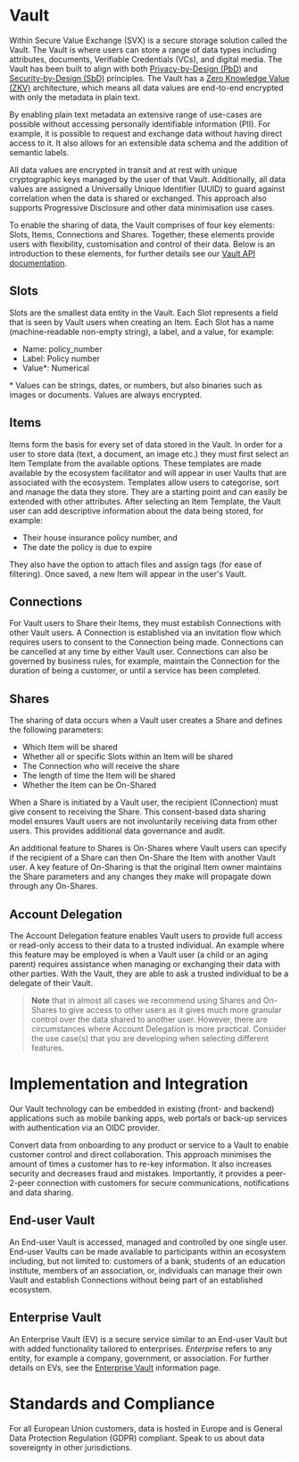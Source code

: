 # Vault

Within Secure Value Exchange (SVX) is a secure storage solution called the Vault. The Vault is where users can store a range of data types including attributes, documents, Verifiable Credentials (VCs), and digital media. The Vault has been built to align with both [Privacy-by-Design (PbD)](/concepts/privacy-and-security-by-design.md) and [Security-by-Design (SbD)](/concepts/privacy-and-security-by-design.md) principles. The Vault has a [Zero Knowledge Value (ZKV)](../../concepts/terminology.md#zero-value-knowledge-zvk) architecture, which means all data values are end-to-end encrypted with only the metadata in plain text.

By enabling plain text metadata an extensive range of use-cases are possible without accessing personally identifiable information (PII). For example, it is possible to request and exchange data without having direct access to it. It also allows for an extensible data schema and the addition of semantic labels.

All data values are encrypted in transit and at rest with unique cryptographic keys managed by the user of that Vault. Additionally, all data values are assigned a Universally Unique Identifier (UUID) to guard against correlation when the data is shared or exchanged. This approach also supports Progressive Disclosure and other data minimisation use cases.

To enable the sharing of data, the Vault comprises of four key elements: Slots, Items, Connections and Shares. Together, these elements provide users with flexibility, customisation and control of their data. Below is an introduction to these elements, for further details see our [Vault API documentation](/guides/api-guides/vault/README.md).

## Slots

Slots are the smallest data entity in the Vault. Each Slot represents a field that is seen by Vault users when creating an Item. Each Slot has a name (machine-readable non-empty string), a label, and a value, for example:
- Name: policy_number
- Label: Policy number
- Value*: Numerical

\* Values can be strings, dates, or numbers, but also binaries such as images or documents. Values are always encrypted.

## Items

Items form the basis for every set of data stored in the Vault. In order for a user to store data (text, a document, an image etc.) they must first select an Item Template from the available options. These templates are made available by the ecosystem facilitator and will appear in user Vaults that are associated with the ecosystem. Templates allow users to categorise, sort and manage the data they store. They are a starting point and can easily be extended with other attributes. After selecting an Item Template, the Vault user can add descriptive information about the data being stored, for example:
- Their house insurance policy number, and
- The date the policy is due to expire

They also have the option to attach files and assign tags (for ease of filtering). Once saved, a new Item will appear in the user's Vault.

## Connections

For Vault users to Share their Items, they must establish Connections with other Vault users. A Connection is established via an invitation flow which requires users to consent to the Connection being made. Connections can be cancelled at any time by either Vault user. Connections can also be governed by business rules, for example, maintain the Connection for the duration of being a customer, or until a service has been completed.

## Shares

The sharing of data occurs when a Vault user creates a Share and defines the following parameters:
- Which Item will be shared
- Whether all or specific Slots within an Item will be shared
- The Connection who will receive the share
- The length of time the Item will be shared
- Whether the Item can be On-Shared

When a Share is initiated by a Vault user, the recipient (Connection) must give consent to receiving the Share. This consent-based data sharing model ensures Vault users are not involuntarily receiving data from other users. This provides additional data governance and audit.

An additional feature to Shares is On-Shares where Vault users can specify if the recipient of a Share can then On-Share the Item with another Vault user. A key feature of On-Sharing is that the original Item owner maintains the Share parameters and any changes they make will propagate down through any On-Shares.

## Account Delegation

The Account Delegation feature enables Vault users to provide full access or read-only access to their data to a trusted individual. An example where this feature may be employed is when a Vault user (a child or an aging parent) requires assistance when managing or exchanging their data with other parties. With the Vault, they are able to ask a trusted individual to be a delegate of their Vault.

> **Note**
> that in almost all cases we recommend using Shares and On-Shares to give access to other users as it gives much more granular control over the data shared to another user. However, there are circumstances where Account Delegation is more practical. Consider the use case(s) that you are developing when selecting different features.

# Implementation and Integration

Our Vault technology can be embedded in existing (front- and backend) applications such as mobile banking apps, web portals or back-up services with authentication via an OIDC provider.

Convert data from onboarding to any product or service to a Vault to enable customer control and direct collaboration. This approach minimises the amount of times a customer has to re-key information. It also increases security and decreases fraud and mistakes. Importantly, it provides a peer-2-peer connection with customers for secure communications, notifications and data sharing.

## End-user Vault

An End-user Vault is accessed, managed and controlled by one single user. End-user Vaults can be made available to participants within an ecosystem including, but not limited to: customers of a bank, students of an education institute, members of an association, or, individuals can manage their own Vault and establish Connections without being part of an established ecosystem.

## Enterprise Vault

An Enterprise Vault (EV) is a secure service similar to an End-user Vault but with added functionality tailored to enterprises. *Enterprise* refers to any entity, for example a company, government, or association. For further details on EVs, see the [Enterprise Vault](/platform/vault/enterprise-vault.md) information page.

# Standards and Compliance

For all European Union customers, data is hosted in Europe and is General Data Protection Regulation (GDPR) compliant. Speak to us about data sovereignty in other jurisdictions.
